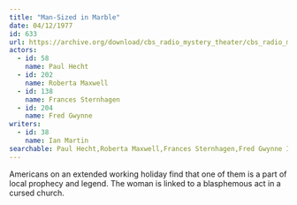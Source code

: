 ```yaml
---
title: "Man-Sized in Marble"
date: 04/12/1977
id: 633
url: https://archive.org/download/cbs_radio_mystery_theater/cbs_radio_mystery_theater-0601-0650.zip/cbs_radio_mystery_theater-0601-0650%2Fcbsrmt_0633_man_sized_in_marble.mp3
actors:  
  - id: 58
    name: Paul Hecht  
  - id: 202
    name: Roberta Maxwell  
  - id: 138
    name: Frances Sternhagen  
  - id: 204
    name: Fred Gwynne
writers:  
  - id: 38
    name: Ian Martin
searchable: Paul Hecht,Roberta Maxwell,Frances Sternhagen,Fred Gwynne Ian Martin
---
```

Americans on an extended working holiday find that one of them is a part of local prophecy and legend. The woman is linked to a blasphemous act in a cursed church.